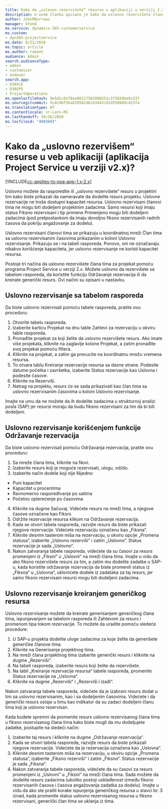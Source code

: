 ```yaml
---
title: Kako da „uslovno rezervišete“ resurse u aplikaciji u verziji 2.x?
description: U ovom članku opisano je kako da uslovno rezervišete članove projektnog tima uz pomoć programa Project Service.
author: JohnPBurrows
manager: kfend
ms.service: dynamics-365-customerservice
ms.custom:
- dyn365-projectservice
ms.date: 8/21/2018
ms.topic: article
ms.author: rumant
audience: Admin
search.audienceType:
- admin
- customizer
- enduser
search.app:
- D365CE
- D365PS
- ProjectOperations
ms.openlocfilehash: 9e5d1c91f8ea98117583996552c2f2834be9c537
ms.sourcegitcommit: 5c4c9bf3ba018562d6cb3443c01d550489c415fa
ms.translationtype: HT
ms.contentlocale: sr-Latn-RS
ms.lasthandoff: 10/16/2020
ms.locfileid: "4083603"
---
```

# <a name="how-do-i-soft-book-resources-in-the-web-app-project-service-app-v2x"></a>Kako da „uslovno rezervišem“ resurse u veb aplikaciji (aplikacija Project Service u verziji v2.x)?

[!INCLUDE[cc-applies-to-psa-app-1.x-2.x](../includes/cc-applies-to-psa-app-1x-2x.md)]

Uslovno možete da rasporedite ili „uslovno rezervišete“ resurs u projektni tim kako biste prikazali da nameravate da dodelite resurs projektu. Uslovne rezervacije ne troše dostupni kapacitet resursa. Uslovno rezervisani članovi tima ne mogu biti dodeljeni projektnim zadacima. Samo resursi koji imaju status Fiksno rezervisani i tip primene Primenjeno mogu biti dodeljeni zadacima (pod pretpostavkom da imaju dovoljno fiksno rezervisanih radnih časova da pokriju angažovanje za dodelu).

Uslovno rezervisani članovi tima se prikazuju u koordinatnoj mreži Član tima sa uslovno rezervisanim časovima prikazanim u koloni Uslovno rezervisanje. Prikazuju se i na tabeli rasporeda. Ponovo, oni ne označavaju nikakvo korišćenje kapaciteta, jer uslovno rezervisanje ne koristi kapacitet resursa.

Postoje tri načina da uslovno rezervišete člana tima za projekat pomoću programa Project Service u verziji 2.x. Možete uslovno da rezervišete sa tabelom rasporeda, da koristite funkciju Održavanje rezervacija ili da kreirate generički resurs. Ovi načini su opisani u nastavku.

## <a name="soft-book-with-the-schedule-board"></a>Uslovno rezervisanje sa tabelom rasporeda

Da biste uslovno rezervisali pomoću tabele rasporeda, pratite ovu proceduru: 
1. Otvorite tabelu rasporeda.
2. Izaberite karticu Projekat na dnu table Zahtevi za rezervaciju u okviru table rasporeda.
3. Pronađite projekat za koji želite da uslovno rezervišete resurs. Ako imate više projekata, kliknite na zaglavlje kolone Projekat, a zatim pronađite svoj projekat pomoću filtera.
4. Kliknite na projekat, a zatim ga prevucite na koordinatnu mrežu vremena resursa.
5. To otvara tablu Kreiranje rezervacije resursa sa desne strane. Podesite datume početka i završetka, izaberite Status rezervacije kao Uslovna i podesite časove. 
6. Kliknite na Rezerviši.
7. Natrag na projektu, resurs će se sada prikazivati kao član tima sa uslovno rezervisanim časovima u koloni Uslovno rezervisanje.

Imajte na umu da ne možete da ih dodelite zadacima u strukturnoj analizi posla (SAP) jer resursi moraju da budu fiksno rezervisani za tim da bi bili dodeljeni.

## <a name="soft-book-using-the-maintain-bookings-feature"></a>Uslovno rezervisanje korišćenjem funkcije Održavanje rezervacija

Da biste uslovno rezervisali pomoću Održavanja rezervacija, pratite ovu proceduru:
1. Sa mreže člana tima, kliknite na Novi.
2. Izaberite resurs koji je moguće rezervisati, ulogu, od/do.
3. Izaberite način dodele koji nije Nijedno:
- Puni kapacitet
- Kapacitet u procentima
- Ravnomerno raspoređivanje po satima
- Početno opterećenje po časovima
4. Kliknite na dugme Sačuvaj. Videćete resurs na mreži tima, a njegove časove označene kao Fiksni.
5. Održite rezervacije resursa klikom na Održavanje rezervacija.
6. Kada se otvori tabela rasporeda, razvijte resurs da biste prikazali njegove rezervacije. Videćete rezervaciju označenu kao „Fiksna“.
7. Kliknite desnim tasterom miša na rezervaciju, u okviru opcije „Promena statusa“, izaberite „Uslovno rezerviši“ i zatim „Uslovno“. Status rezervacije je sada „Uslovno“.
8. Nakon zatvaranja tabele rasporeda, videćete da su časovi za resurs promenjeni iz „Fiksni“ u „Uslovni“ na mreži člana tima.
Imajte u vidu da ako fiksno rezervišete resurs za tim, a zatim mu dodelite zadatke u SAP-u, kada koristite održavanje rezervacija da biste promenili status iz „Fiksna“ u „Uslovna“, uklonićete dodele iz zadataka za taj resurs, jer samo fiksno rezervisani resursi mogu biti dodeljeni zadacima.

## <a name="soft-book-by-creating-a-generic-resource"></a>Uslovno rezervisanje kreiranjem generičkog resursa

Uslovno rezervisanje možete da kreirate generisanjem generičkog člana tima, ispunjavanjem sa tabelom rasporeda ili Zahtevom za resurs i promenom tipa tokom rezervacije.
To možete da uradite pomoću sledeće procedure:

1. U SAP-u projekta dodelite uloge zadacima za koje želite da generišete generičke članove tima.
2. Kliknite na Generisanje projektnog tima.
3. Na mreži člana projektnog tima izaberite generički resurs i kliknite na dugme „Rezerviši“.
4. Na tabeli rasporeda, izaberite resurs koji želite da rezervišete.
5. Na tabli „Kreiranje rezervacije resursa“ tabele rasporeda, promenite Status rezervacije na „Uslovna“.
6. Kliknite na dugme „Rezerviši“ i „Rezerviši i izađi“.

Nakon zatvaranja tabele rasporeda, videćete da je izabrani resurs dodat u tim sa uslovno rezervisanim, kao i sa dodeljenim časovima. Videćete i da generički resurs ostaje u timu kao indikator da su zadaci dodeljeni članu tima koji je uslovno rezervisan.

Kada budete spremni da promenite resurs uslovno rezervisanog člana tima u fiksno rezervisanog člana tima kako biste mogli da mu dodeljujete zadatke, postupite na sledeći način:

1. Izaberite taj resurs i kliknite na dugme „Održavanje rezervacija“.
2. Kada se otvori tabela rasporeda, razvijte resurs da biste prikazali njegove rezervacije. Videćete da je rezervacija označena kao „Uslovna“.
3. Kliknite desnim tasterom miša na rezervaciju, u okviru opcije „Promena statusa“, izaberite „Fiksno rezerviši“ i zatim „Fiksno“. Status rezervacije je sada „Fiksna“.
4. Nakon zatvaranja tabele rasporeda, videćete da su časovi za resurs promenjeni iz „Uslovni“ u „Fiksni“ na mreži člana tima. Sada možete da dodelite resurs zadacima (ukoliko postoji usklađenost između fiksno rezervisanih časova i časova angažovanja zadatka za dodelu). Imajte u vidu da ako ste pratili korake ispunjenja generičkog resursa u stavci br. 3 iznad, kada promenite status uslovno rezervisanog resursa u fiksno rezervisani, generički član tima se uklanja iz tima.

